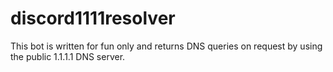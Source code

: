 # discord1111resolver
This bot is written for fun only and returns DNS queries on request by using the public 1.1.1.1 DNS server.
